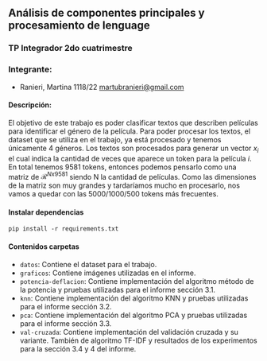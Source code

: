 ## Análisis de componentes principales y procesamiento de lenguage
### TP Integrador 2do cuatrimestre 

### Integrante:
- Ranieri, Martina 1118/22 martubranieri@gmail.com

#### Descripción:
El objetivo de este trabajo es poder clasificar textos que describen películas para identificar el género de la película. Para poder procesar los textos, el dataset que se utiliza en el trabajo, ya está procesado y tenemos únicamente 4 géneros. Los textos son procesados para generar un vector $x_i$ el cual indica la cantidad de veces que aparece un token para la película $i$. En total tenemos 9581 tokens, entonces podemos pensarlo como una matriz de  $\mathcal{R}^{Nx9581}$ siendo N la cantidad de películas. Como las dimensiones de la matriz son muy grandes y tardaríamos mucho en procesarlo, nos vamos a quedar con las 5000/1000/500 tokens más frecuentes.

#### Instalar dependencias
`pip install -r requirements.txt`

#### Contenidos carpetas
* `datos`: Contiene el dataset para el trabajo.
* `graficos`: Contiene imágenes utilizadas en el informe.
* `potencia-deflacion`: Contiene implementación del algoritmo método de la potencia y pruebas utilizadas para el informe sección 3.1.
* `knn`: Contiene implementación del algoritmo KNN y pruebas utilizadas para el informe sección 3.2.
* `pca`: Contiene implementación del algoritmo PCA y pruebas utilizadas para el informe sección 3.3.
* `val-cruzada`: Contiene implementación del validación cruzada y su variante. También de algoritmo TF-IDF y resultados de los experimentos para la sección 3.4 y 4 del informe.